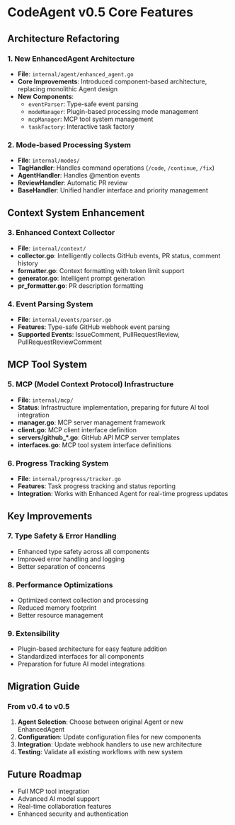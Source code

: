 # CodeAgent v0.5 Core Features

## Architecture Refactoring

### 1. New EnhancedAgent Architecture

- **File**: `internal/agent/enhanced_agent.go`
- **Core Improvements**: Introduced component-based architecture, replacing monolithic Agent design
- **New Components**:
  - `eventParser`: Type-safe event parsing
  - `modeManager`: Plugin-based processing mode management
  - `mcpManager`: MCP tool system management
  - `taskFactory`: Interactive task factory

### 2. Mode-based Processing System

- **File**: `internal/modes/`
- **TagHandler**: Handles command operations (`/code`, `/continue`, `/fix`)
- **AgentHandler**: Handles @mention events
- **ReviewHandler**: Automatic PR review
- **BaseHandler**: Unified handler interface and priority management

## Context System Enhancement

### 3. Enhanced Context Collector

- **File**: `internal/context/`
- **collector.go**: Intelligently collects GitHub events, PR status, comment history
- **formatter.go**: Context formatting with token limit support
- **generator.go**: Intelligent prompt generation
- **pr_formatter.go**: PR description formatting

### 4. Event Parsing System

- **File**: `internal/events/parser.go`
- **Features**: Type-safe GitHub webhook event parsing
- **Supported Events**: IssueComment, PullRequestReview, PullRequestReviewComment

## MCP Tool System

### 5. MCP (Model Context Protocol) Infrastructure

- **File**: `internal/mcp/`
- **Status**: Infrastructure implementation, preparing for future AI tool integration
- **manager.go**: MCP server management framework
- **client.go**: MCP client interface definition
- **servers/github\_\*.go**: GitHub API MCP server templates
- **interfaces.go**: MCP tool system interface definitions

### 6. Progress Tracking System

- **File**: `internal/progress/tracker.go`
- **Features**: Task progress tracking and status reporting
- **Integration**: Works with Enhanced Agent for real-time progress updates

## Key Improvements

### 7. Type Safety & Error Handling

- Enhanced type safety across all components
- Improved error handling and logging
- Better separation of concerns

### 8. Performance Optimizations

- Optimized context collection and processing
- Reduced memory footprint
- Better resource management

### 9. Extensibility

- Plugin-based architecture for easy feature addition
- Standardized interfaces for all components
- Preparation for future AI model integrations

## Migration Guide

### From v0.4 to v0.5

1. **Agent Selection**: Choose between original Agent or new EnhancedAgent
2. **Configuration**: Update configuration files for new components
3. **Integration**: Update webhook handlers to use new architecture
4. **Testing**: Validate all existing workflows with new system

## Future Roadmap

- Full MCP tool integration
- Advanced AI model support
- Real-time collaboration features
- Enhanced security and authentication